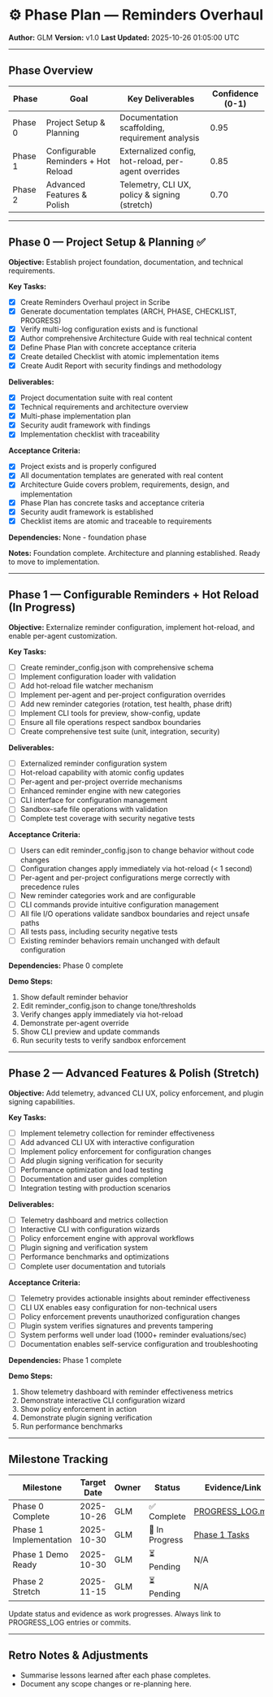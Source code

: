 # ⚙️ Phase Plan — Reminders Overhaul
**Author:** GLM
**Version:** v1.0
**Last Updated:** 2025-10-26 01:05:00 UTC

---

## Phase Overview
| Phase | Goal | Key Deliverables | Confidence (0-1) |
|-------|------|------------------|------------------|
| Phase 0 | Project Setup & Planning | Documentation scaffolding, requirement analysis | 0.95 |
| Phase 1 | Configurable Reminders + Hot Reload | Externalized config, hot-reload, per-agent overrides | 0.85 |
| Phase 2 | Advanced Features & Polish | Telemetry, CLI UX, policy & signing (stretch) | 0.70 |

---

## Phase 0 — Project Setup & Planning ✅ <!-- ID: phase_0 -->
**Objective:** Establish project foundation, documentation, and technical requirements.

**Key Tasks:**
- [x] Create Reminders Overhaul project in Scribe
- [x] Generate documentation templates (ARCH, PHASE, CHECKLIST, PROGRESS)
- [x] Verify multi-log configuration exists and is functional
- [x] Author comprehensive Architecture Guide with real technical content
- [x] Define Phase Plan with concrete acceptance criteria
- [x] Create detailed Checklist with atomic implementation items
- [x] Create Audit Report with security findings and methodology

**Deliverables:**
- [x] Project documentation suite with real content
- [x] Technical requirements and architecture overview
- [x] Multi-phase implementation plan
- [x] Security audit framework with findings
- [x] Implementation checklist with traceability

**Acceptance Criteria:**
- [x] Project exists and is properly configured
- [x] All documentation templates are generated with real content
- [x] Architecture Guide covers problem, requirements, design, and implementation
- [x] Phase Plan has concrete tasks and acceptance criteria
- [x] Security audit framework is established
- [x] Checklist items are atomic and traceable to requirements

**Dependencies:** None - foundation phase

**Notes:** Foundation complete. Architecture and planning established. Ready to move to implementation.

---

## Phase 1 — Configurable Reminders + Hot Reload (In Progress)
**Objective:** Externalize reminder configuration, implement hot-reload, and enable per-agent customization.

**Key Tasks:**
- [ ] Create reminder_config.json with comprehensive schema
- [ ] Implement configuration loader with validation
- [ ] Add hot-reload file watcher mechanism
- [ ] Implement per-agent and per-project configuration overrides
- [ ] Add new reminder categories (rotation, test health, phase drift)
- [ ] Implement CLI tools for preview, show-config, update
- [ ] Ensure all file operations respect sandbox boundaries
- [ ] Create comprehensive test suite (unit, integration, security)

**Deliverables:**
- [ ] Externalized reminder configuration system
- [ ] Hot-reload capability with atomic config updates
- [ ] Per-agent and per-project override mechanisms
- [ ] Enhanced reminder engine with new categories
- [ ] CLI interface for configuration management
- [ ] Sandbox-safe file operations with validation
- [ ] Complete test coverage with security negative tests

**Acceptance Criteria:**
- [ ] Users can edit reminder_config.json to change behavior without code changes
- [ ] Configuration changes apply immediately via hot-reload (< 1 second)
- [ ] Per-agent and per-project configurations merge correctly with precedence rules
- [ ] New reminder categories work and are configurable
- [ ] CLI commands provide intuitive configuration management
- [ ] All file I/O operations validate sandbox boundaries and reject unsafe paths
- [ ] All tests pass, including security negative tests
- [ ] Existing reminder behaviors remain unchanged with default configuration

**Dependencies:** Phase 0 complete

**Demo Steps:**
1. Show default reminder behavior
2. Edit reminder_config.json to change tone/thresholds
3. Verify changes apply immediately via hot-reload
4. Demonstrate per-agent override
5. Show CLI preview and update commands
6. Run security tests to verify sandbox enforcement

---

## Phase 2 — Advanced Features & Polish (Stretch)
**Objective:** Add telemetry, advanced CLI UX, policy enforcement, and plugin signing capabilities.

**Key Tasks:**
- [ ] Implement telemetry collection for reminder effectiveness
- [ ] Add advanced CLI UX with interactive configuration
- [ ] Implement policy enforcement for configuration changes
- [ ] Add plugin signing verification for security
- [ ] Performance optimization and load testing
- [ ] Documentation and user guides completion
- [ ] Integration testing with production scenarios

**Deliverables:**
- [ ] Telemetry dashboard and metrics collection
- [ ] Interactive CLI with configuration wizards
- [ ] Policy enforcement engine with approval workflows
- [ ] Plugin signing and verification system
- [ ] Performance benchmarks and optimizations
- [ ] Complete user documentation and tutorials

**Acceptance Criteria:**
- [ ] Telemetry provides actionable insights about reminder effectiveness
- [ ] CLI UX enables easy configuration for non-technical users
- [ ] Policy enforcement prevents unauthorized configuration changes
- [ ] Plugin system verifies signatures and prevents tampering
- [ ] System performs well under load (1000+ reminder evaluations/sec)
- [ ] Documentation enables self-service configuration and troubleshooting

**Dependencies:** Phase 1 complete

**Demo Steps:**
1. Show telemetry dashboard with reminder effectiveness metrics
2. Demonstrate interactive CLI configuration wizard
3. Show policy enforcement in action
4. Demonstrate plugin signing verification
5. Run performance benchmarks

---

## Milestone Tracking
| Milestone | Target Date | Owner | Status | Evidence/Link |
|-----------|-------------|-------|--------|---------------|
| Phase 0 Complete | 2025-10-26 | GLM | ✅ Complete | [PROGRESS_LOG.md](PROGRESS_LOG.md#2025-10-26) |
| Phase 1 Implementation | 2025-10-30 | GLM | 🔄 In Progress | [Phase 1 Tasks](#phase-1--configurable-reminders--hot-reload-in-progress) |
| Phase 1 Demo Ready | 2025-10-30 | GLM | ⏳ Pending | N/A |
| Phase 2 Stretch | 2025-11-15 | GLM | ⏳ Pending | N/A |

Update status and evidence as work progresses. Always link to PROGRESS_LOG entries or commits.

---

## Retro Notes & Adjustments
- Summarise lessons learned after each phase completes.
- Document any scope changes or re-planning here.

